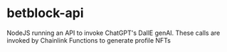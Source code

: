 # betblock-api
NodeJS running an API to invoke ChatGPT's DallE genAI. These calls are invoked by Chainlink Functions to generate profile NFTs
